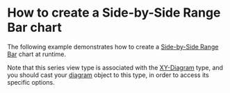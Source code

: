 # How to create a Side-by-Side Range Bar chart


<p>The following example demonstrates how to create a <a href="http://devexpress.com/Help/Content.aspx?help=XtraCharts&document=CustomDocument2985.htm">Side-by-Side Range Bar</a> chart at runtime.</p><p>Note that this series view type is associated with the <a href="http://devexpress.com/Help/Content.aspx?help=XtraCharts&document=CustomDocument5908.htm">XY-Diagram</a> type, and you should cast your <a href="http://devexpress.com/Help/Content.aspx?help=XtraCharts&document=CustomDocument6017.htm">diagram</a> object to this type, in order to access its specific options.</p>

<br/>


